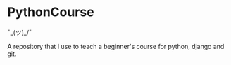 # PythonCourse
 ¯\_(ツ)_/¯


A repository that I use to teach a beginner's course for python, django and git.
